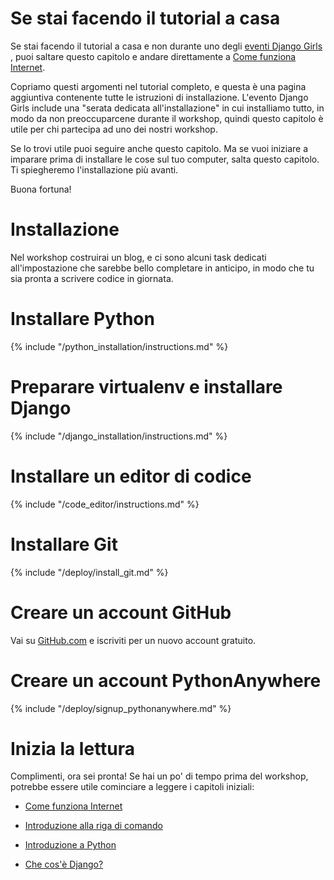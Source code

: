 # Se stai facendo il tutorial a casa

Se stai facendo il tutorial a casa e non durante uno degli [eventi Django Girls ](https://djangogirls.org/events/), puoi saltare questo capitolo e andare direttamente a [Come funziona Internet](../how_the_internet_works/README.md).

Copriamo questi argomenti nel tutorial completo, e questa è una pagina aggiuntiva contenente tutte le istruzioni di installazione. L'evento Django Girls include una "serata dedicata all'installazione" in cui installiamo tutto, in modo da non preoccuparcene durante il workshop, quindi questo capitolo è utile per chi partecipa ad uno dei nostri workshop.

Se lo trovi utile puoi seguire anche questo capitolo. Ma se vuoi iniziare a imparare prima di installare le cose sul tuo computer, salta questo capitolo. Ti spiegheremo l'installazione più avanti.

Buona fortuna!

# Installazione

Nel workshop costruirai un blog, e ci sono alcuni task dedicati all'impostazione che sarebbe bello completare in anticipo, in modo che tu sia pronta a scrivere codice in giornata.

# Installare Python

{% include "/python_installation/instructions.md" %}

# Preparare virtualenv e installare Django

{% include "/django_installation/instructions.md" %}

# Installare un editor di codice

{% include "/code_editor/instructions.md" %}

# Installare Git

{% include "/deploy/install_git.md" %}

# Creare un account GitHub

Vai su [GitHub.com](https://www.github.com) e iscriviti per un nuovo account gratuito.

# Creare un account PythonAnywhere

{% include "/deploy/signup_pythonanywhere.md" %}

# Inizia la lettura

Complimenti, ora sei pronta! Se hai un po' di tempo prima del workshop, potrebbe essere utile cominciare a leggere i capitoli iniziali:

  * [Come funziona Internet](../how_the_internet_works/README.md)

  * [Introduzione alla riga di comando](../intro_to_command_line/README.md)

  * [Introduzione a Python](../python_introduction/README.md)

  * [Che cos'è Django?](../django/README.md)
